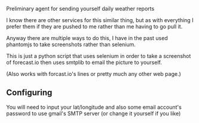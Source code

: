 Preliminary agent for sending yourself daily weather reports

I know there are other services for this similar thing, but as with everything I prefer them if they are pushed to me rather than me having to go pull it.


Anyway there are multiple ways to do this, I have in the past used phantomjs to take screenshots rather than selenium. 

This is just a python script that uses selenium in order to take a screenshot of forecast.io then uses smtplib to email the picture to yourself.

(Also works with forcast.io's lines or pretty much any other web page.)

## Configuring

You will need to input your lat/longitude and also some email account's password to use gmail's SMTP server (or change it yourself if you like)
